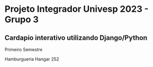 # Projeto Integrador Univesp 2023 - Grupo 3

## Cardapio interativo utilizando Django/Python

Primeiro Semestre

Hamburgueria Hangar 252